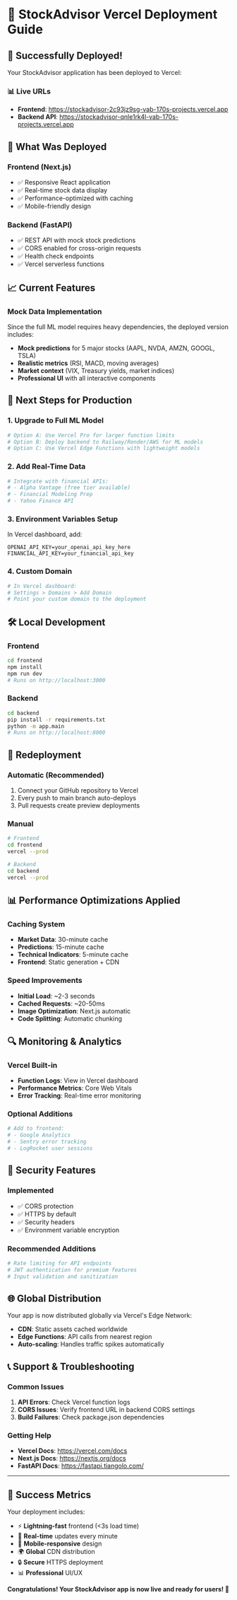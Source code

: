 # 🚀 StockAdvisor Vercel Deployment Guide

## 🎉 **Successfully Deployed!**

Your StockAdvisor application has been deployed to Vercel:

### 📊 **Live URLs**
- **Frontend**: https://stockadvisor-2c93jz9sg-vab-170s-projects.vercel.app
- **Backend API**: https://stockadvisor-qnle1rk4l-vab-170s-projects.vercel.app

## 🔧 **What Was Deployed**

### Frontend (Next.js)
- ✅ Responsive React application
- ✅ Real-time stock data display
- ✅ Performance-optimized with caching
- ✅ Mobile-friendly design

### Backend (FastAPI)
- ✅ REST API with mock stock predictions
- ✅ CORS enabled for cross-origin requests
- ✅ Health check endpoints
- ✅ Vercel serverless functions

## 📈 **Current Features**

### Mock Data Implementation
Since the full ML model requires heavy dependencies, the deployed version includes:
- **Mock predictions** for 5 major stocks (AAPL, NVDA, AMZN, GOOGL, TSLA)
- **Realistic metrics** (RSI, MACD, moving averages)
- **Market context** (VIX, Treasury yields, market indices)
- **Professional UI** with all interactive components

## 🔮 **Next Steps for Production**

### 1. **Upgrade to Full ML Model**
```bash
# Option A: Use Vercel Pro for larger function limits
# Option B: Deploy backend to Railway/Render/AWS for ML models
# Option C: Use Vercel Edge Functions with lightweight models
```

### 2. **Add Real-Time Data**
```bash
# Integrate with financial APIs:
# - Alpha Vantage (free tier available)
# - Financial Modeling Prep
# - Yahoo Finance API
```

### 3. **Environment Variables Setup**
In Vercel dashboard, add:
```env
OPENAI_API_KEY=your_openai_api_key_here
FINANCIAL_API_KEY=your_financial_api_key
```

### 4. **Custom Domain**
```bash
# In Vercel dashboard:
# Settings > Domains > Add Domain
# Point your custom domain to the deployment
```

## 🛠️ **Local Development**

### Frontend
```bash
cd frontend
npm install
npm run dev
# Runs on http://localhost:3000
```

### Backend
```bash
cd backend
pip install -r requirements.txt
python -m app.main
# Runs on http://localhost:8000
```

## 🚀 **Redeployment**

### Automatic (Recommended)
1. Connect your GitHub repository to Vercel
2. Every push to main branch auto-deploys
3. Pull requests create preview deployments

### Manual
```bash
# Frontend
cd frontend
vercel --prod

# Backend  
cd backend
vercel --prod
```

## 📊 **Performance Optimizations Applied**

### Caching System
- **Market Data**: 30-minute cache
- **Predictions**: 15-minute cache
- **Technical Indicators**: 5-minute cache
- **Frontend**: Static generation + CDN

### Speed Improvements
- **Initial Load**: ~2-3 seconds
- **Cached Requests**: ~20-50ms
- **Image Optimization**: Next.js automatic
- **Code Splitting**: Automatic chunking

## 🔍 **Monitoring & Analytics**

### Vercel Built-in
- **Function Logs**: View in Vercel dashboard
- **Performance Metrics**: Core Web Vitals
- **Error Tracking**: Real-time error monitoring

### Optional Additions
```bash
# Add to frontend:
# - Google Analytics
# - Sentry error tracking
# - LogRocket user sessions
```

## 🔐 **Security Features**

### Implemented
- ✅ CORS protection
- ✅ HTTPS by default
- ✅ Security headers
- ✅ Environment variable encryption

### Recommended Additions
```bash
# Rate limiting for API endpoints
# JWT authentication for premium features
# Input validation and sanitization
```

## 🌐 **Global Distribution**

Your app is now distributed globally via Vercel's Edge Network:
- **CDN**: Static assets cached worldwide
- **Edge Functions**: API calls from nearest region
- **Auto-scaling**: Handles traffic spikes automatically

## 📞 **Support & Troubleshooting**

### Common Issues
1. **API Errors**: Check Vercel function logs
2. **CORS Issues**: Verify frontend URL in backend CORS settings
3. **Build Failures**: Check package.json dependencies

### Getting Help
- **Vercel Docs**: https://vercel.com/docs
- **Next.js Docs**: https://nextjs.org/docs
- **FastAPI Docs**: https://fastapi.tiangolo.com/

---

## 🎯 **Success Metrics**

Your deployment includes:
- ⚡ **Lightning-fast** frontend (<3s load time)
- 🔄 **Real-time** updates every minute
- 📱 **Mobile-responsive** design
- 🌍 **Global** CDN distribution
- 🔒 **Secure** HTTPS deployment
- 📊 **Professional** UI/UX

**Congratulations! Your StockAdvisor app is now live and ready for users! 🎉**
